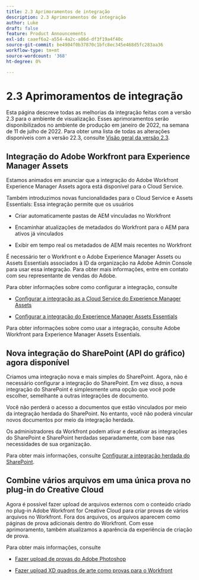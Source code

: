 ```yaml
---
title: 2.3 Aprimoramentos de integração
description: 2.3 Aprimoramentos de integração
author: Luke
draft: false
feature: Product Announcements
exl-id: caaef6a2-a554-4a2c-a86d-df3f19a4f40c
source-git-commit: be4904f0b37870c1bfc8ec345e468d5fc283aa36
workflow-type: tm+mt
source-wordcount: '368'
ht-degree: 0%

---
```


# 2.3 Aprimoramentos de integração

Esta página descreve todas as melhorias da integração feitas com a versão 2.3 para o ambiente de visualização. Esses aprimoramentos serão disponibilizados no ambiente de produção em janeiro de 2022, na semana de 11 de julho de 2022. Para obter uma lista de todas as alterações disponíveis com a versão 22.3, consulte [Visão geral da versão 2.3](/help/quicksilver/product-announcements/product-releases/22.3-release-activity/22-3-release-overview.md).

## Integração do Adobe Workfront para Experience Manager Assets

Estamos animados em anunciar que a integração do Adobe Workfront Experience Manager Assets agora está disponível para o Cloud Service.

Também introduzimos novas funcionalidades para o Cloud Service e Assets Essentials: Essa integração permite que os usuários

* Criar automaticamente pastas de AEM vinculadas no Workfront

* Encaminhar atualizações de metadados do Workfront para o AEM para ativos já vinculados

* Exibir em tempo real os metadados de AEM mais recentes no Workfront


É necessário ter o Workfront e o Adobe Experience Manager Assets ou Assets Essentials associados à ID da organização na Adobe Admin Console para usar essa integração. Para obter mais informações, entre em contato com seu representante de vendas do Adobe.

Para obter informações sobre como configurar a integração, consulte

* [Configurar a integração as a Cloud Service do Experience Manager Assets](/help/quicksilver/administration-and-setup/configure-integrations/configure-aacs-integration.md)

* [Configurar a integração do Experience Manager Assets Essentials](/help/quicksilver/documents/adobe-workfront-for-experience-manager-assets-essentials/setup-asset-essentials.md)


Para obter informações sobre como usar a integração, consulte Adobe Workfront para Experience Manager Assets Essentials.

## Nova integração do SharePoint (API do gráfico) agora disponível

Criamos uma integração nova e mais simples do SharePoint. Agora, não é necessário configurar a integração do SharePoint. Em vez disso, a nova integração do SharePoint é simplesmente uma opção que você pode escolher, semelhante a outras integrações de documento.

Você não perderá o acesso a documentos que estão vinculados por meio da integração herdada do SharePoint. No entanto, você não poderá vincular novos documentos por meio da integração herdada.

Os administradores da Workfront podem ativar e desativar as integrações do SharePoint e SharePoint herdadas separadamente, com base nas necessidades de sua organização.

Para obter mais informações, consulte [Configurar a integração herdada do SharePoint](/help/quicksilver/administration-and-setup/configure-integrations/configure-sharepoint-integration.md).

## Combine vários arquivos em uma única prova no plug-in do Creative Cloud

Agora é possível fazer upload de arquivos externos com o conteúdo criado no plug-in Adobe Workfront for Creative Cloud para criar provas de vários arquivos no Workfront. Fora dos arquivos, os arquivos aparecem como páginas de prova adicionais dentro do Workfront. Com esse aprimoramento, também atualizamos a aparência da experiência de criação de prova.

Para obter mais informações, consulte

* [Fazer upload de provas do Adobe Photoshop](/help/quicksilver/workfront-integrations-and-apps/adobe-workfront-for-creative-cloud/wf-cc-proofs-ps.md)

* [Fazer upload XD quadros de arte como provas para o Workfront](/help/quicksilver/workfront-integrations-and-apps/adobe-workfront-for-creative-cloud/wf-adobe-xd-proofs.md)
